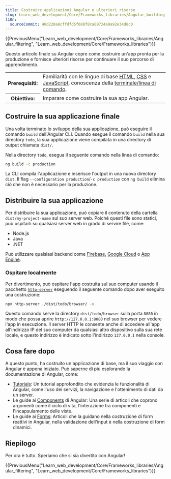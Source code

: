 ```yaml
---
title: Costruire applicazioni Angular e ulteriori risorse
slug: Learn_web_development/Core/Frameworks_libraries/Angular_building
l10n:
  sourceCommit: 48d220a8cffdfd5f088f8ca89724a9a92e34d8c0
---
```


{{PreviousMenu("Learn_web_development/Core/Frameworks_libraries/Angular_filtering", "Learn_web_development/Core/Frameworks_libraries")}}

Questo articolo finale su Angular copre come costruire un'app pronta per la produzione e fornisce ulteriori risorse per continuare il suo percorso di apprendimento.

<table>
  <tbody>
    <tr>
      <th scope="row">Prerequisiti:</th>
      <td>
        Familiarità con le lingue di base <a href="/it/docs/Learn_web_development/Core/Structuring_content">HTML</a>,
        <a href="/it/docs/Learn_web_development/Core/Styling_basics">CSS</a> e
        <a href="/it/docs/Learn_web_development/Core/Scripting">JavaScript</a>,
        conoscenza della
        <a
          href="/it/docs/Learn_web_development/Getting_started/Environment_setup/Command_line"
          >terminale/linea di comando</a>.
      </td>
    </tr>
    <tr>
      <th scope="row">Obiettivo:</th>
      <td>Imparare come costruire la sua app Angular.</td>
    </tr>
  </tbody>
</table>

## Costruire la sua applicazione finale

Una volta terminato lo sviluppo della sua applicazione, può eseguire il comando `build` dell'Angular CLI.
Quando esegue il comando `build` nella sua directory `todo`, la sua applicazione viene compilata in una directory di output chiamata `dist/`.

Nella directory `todo`, esegua il seguente comando nella linea di comando:

```bash
ng build -c production
```

La CLI compila l'applicazione e inserisce l'output in una nuova directory `dist`.
Il flag `--configuration production`/`-c production` con `ng build` elimina ciò che non è necessario per la produzione.

## Distribuire la sua applicazione

Per distribuire la sua applicazione, può copiare il contenuto della cartella `dist/my-project-name` sul suo server web.
Poiché questi file sono statici, può ospitarli su qualsiasi server web in grado di servire file, come:

- Node.js
- Java
- .NET

Può utilizzare qualsiasi backend come [Firebase](https://firebase.google.com/docs/hosting), [Google Cloud](https://cloud.google.com/solutions/web-hosting) o [App Engine](https://cloud.google.com/appengine/docs/standard/hosting-a-static-website).

### Ospitare localmente

Per divertimento, può ospitare l'app costruita sul suo computer usando il pacchetto [`http-server`](https://www.npmjs.com/package/http-server) eseguendo il seguente comando dopo aver eseguito una costruzione:

```bash
npx http-server ./dist/todo/browser/ -o
```

Questo comando serve la directory `dist/todo/browser` sulla porta `8080` in modo che possa aprire `http://127.0.0.1:8080` nel suo browser per vedere l'app in esecuzione.
Il server HTTP le consente anche di accedere all'app all'indirizzo IP del suo computer da qualsiasi altro dispositivo sulla sua rete locale, e questo indirizzo è indicato sotto l'indirizzo `127.0.0.1` nella console.

## Cosa fare dopo

A questo punto, ha costruito un'applicazione di base, ma il suo viaggio con Angular è appena iniziato.
Può saperne di più esplorando la documentazione di Angular, come:

- [Tutorials](https://angular.dev/tutorials): Un tutorial approfondito che evidenzia le funzionalità di Angular, come l'uso dei servizi, la navigazione e l'ottenimento di dati da un server.
- Le guide ai [Components](https://angular.dev/guide/components) di Angular: Una serie di articoli che coprono argomenti come il ciclo di vita, l'interazione tra componenti e l'incapsulamento delle viste.
- Le guide ai [Forms](https://angular.dev/guide/forms): Articoli che la guidano nella costruzione di form reattivi in Angular, nella validazione dell'input e nella costruzione di form dinamici.

## Riepilogo

Per ora è tutto. Speriamo che si sia divertito con Angular!

{{PreviousMenu("Learn_web_development/Core/Frameworks_libraries/Angular_filtering", "Learn_web_development/Core/Frameworks_libraries")}}
